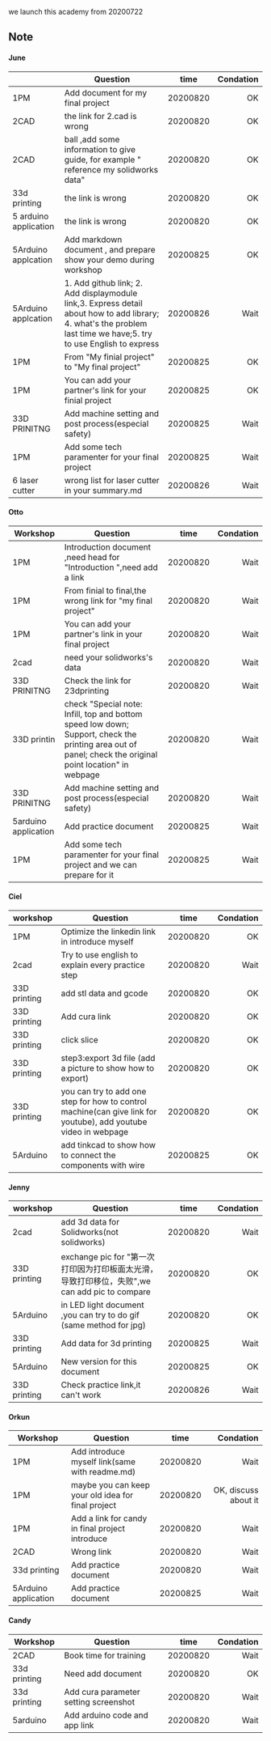 we launch this academy from 20200722




## Note

#### June 

||    Question        | time           | Condation  |	
| ------------- | ------------- |:-------------:| -----:|
| 1PM| Add document for my final project     | 20200820 | OK |
| 2CAD| the link for 2.cad is wrong  | 20200820   |   OK |
|2CAD | ball ,add some information to give guide, for example " reference my solidworks data" |20200820 |  OK|
|33d printing| the link is wrong|20200820| OK|
|5 arduino application|  the link  is wrong|20200820| OK|
|5Arduino applcation|  Add markdown document ,    and prepare show your demo during workshop| 20200825| OK|
|5Arduino applcation| 1. Add github link; 2. Add displaymodule link,3. Express detail about how to add library; 4. what's the problem  last time we have;5. try to use English to express  | 20200826| Wait|
|1PM|  From "My finial project" to "My final project"|20200825| OK|
|1PM|  You can add your partner's link for your finial project|20200825| OK|
|33D PRINITNG | Add machine setting and post process(especial safety)|20200825| Wait|
| 1PM| Add some tech paramenter for your final project  |20200825| Wait|
| 6 laser cutter| wrong list for laser cutter in your summary.md|20200826| Wait|





#### Otto

| Workshop|    Question     | time           | Condation  |	
| -------------| ------------- |:-------------:| -----:|
|1PM |   Introduction document ,need head for "Introduction ",need add a link   | 20200820 | Wait |
| 1PM|   From finial to final,the wrong link for "my final project"  | 20200820 | Wait |
| 1PM|  You can add your partner's link in your final project   | 20200820 | Wait |
|2cad |  need your solidworks's data    | 20200820 | Wait |
|33D PRINITNG| Check the link for 23dprinting     | 20200820 | Wait |
|33D printin| check "Special note: Infill, top and bottom speed low down; Support, check the printing area out of panel; check the original point location" in webpage   | 20200820 | Wait |
|33D PRINITNG|Add machine setting and post process(especial safety)    | 20200820 | Wait |
| 5arduino application| Add  practice document  | 20200825 | Wait |
|1PM| Add some tech paramenter for your final project and we can prepare for it |20200825| Wait|



#### Ciel 
| workshop|   Question      | time           | Condation  |	
| ------------- | ------------- |:-------------:| -----:|
|1PM| Optimize the linkedin link in introduce myself|20200820| OK|
|2cad|  Try to use english to explain every practice step|20200820| Wait|
|33D printing|add stl data and gcode|20200820| OK|
|33D printing|Add cura link|20200820| OK|
|33D printing | click slice|20200820| OK|
|33D printing | step3:export 3d file (add a picture to show how to export)|20200820| OK|
|33D printing| you can try to add one step for how to control machine(can give link for youtube), add youtube video in webpage |20200820| OK|
|5Arduino| add tinkcad to show how to connect the components with wire |20200825| OK|



#### Jenny 
| workshop|    Question     | time           | Condation  |	
| ------------- | ------------- |:-------------:| -----:|
|2cad| add 3d data for Solidworks(not solidworks)|20200820| Wait|
|33D printing| exchange pic for "第一次打印因为打印板面太光滑，导致打印移位，失败",we can add pic to compare|20200820| OK|
|5Arduino|in LED light document ,you can try to do gif (same method for jpg)|20200820| OK|
|33D printing| Add data for 3d printing |20200825| Wait|
|5Arduino|New version for this document|20200825| OK|
|33D printing| Check practice link,it can't work|20200826| Wait|




  
#### Orkun

|  Workshop|    Question        | time           | Condation  |	
| -------------| ------------- |:-------------:| -----:|
|1PM|Add introduce myself link(same with readme.md) | 20200820 | Wait |
|1PM|maybe you can keep your old idea for final project | 20200820 | OK, discuss about it |
|1PM|Add  a link for candy in final project introduce | 20200820 | Wait |
|2CAD|Wrong link  | 20200820 | Wait |
|33d printing|Add practice document | 20200820 | Wait |
|5Arduino application|Add  practice document  | 20200825 | Wait |



#### Candy
| Workshop |    Question        | time           | Condation  |	
| ------------- | ------------- |:-------------:| -----:|
|2CAD | Book time for training | 20200820 | Wait |
|33d printing| Need add  document | 20200820 | OK |
|33d printing|Add cura parameter setting screenshot  | 20200820 | Wait |
|5arduino|Add arduino code and app link | 20200820 | Wait |






